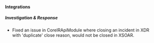 
#### Integrations

##### Investigation & Response

- Fixed an issue in CoreIRApiModule where closing an incident in XDR with 'duplicate' close reason, would not be closed in XSOAR.

